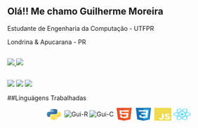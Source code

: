 ## Olá!! Me chamo Guilherme Moreira 
 <a>Estudante de Engenharia da Computação - UTFPR</a>
 <p>Londrina & Apucarana - PR</p>

 
 ##
 <div>
  <a href="https://github.com/GMLF">
  <img height="170" src="https://github-readme-stats.vercel.app/api?username=GMLF&show_icons=true&theme=dark&include_all_commits=true&count_private=true"/>
  <img height="170" src="https://github-readme-stats.vercel.app/api/top-langs/?username=GMLF&layout=compact&langs_count=7&theme=dark"/>
</div>
  
##
 
 <div> 
  <a href="https://instagram.com/guii_moreiira" target="_blank"><img src="https://img.shields.io/badge/-Instagram-%23E4405F?style=for-the-badge&logo=instagram&logoColor=white" target="_blank"></a>
 <a href="https://discord.gg/BVJfpu96mx" target="_blank"><img src="https://img.shields.io/badge/Discord-7289DA?style=for-the-badge&logo=discord&logoColor=white" target="_blank"></a> 
  <a href = "mailto:guilhermefurlaneto@alunos.utfpr.edu.br"><img src="https://img.shields.io/badge/-Gmail-%23333?style=for-the-badge&logo=gmail&logoColor=white" target="_blank"></a>
 
</div>

 ##Linguágens Trabalhadas 
 
<div align="center">
  <img align="center" alt="Gui-Python" height="30" width="40" src="https://raw.githubusercontent.com/devicons/devicon/master/icons/python/python-original.svg">
  <img align="center" alt="Gui-R" height="30" width="40" src="https://cdn.jsdelivr.net/gh/devicons/devicon/icons/r/r-original.svg">
  <img align="center" alt="Gui-C" height="30" width="40" src="https://cdn.jsdelivr.net/gh/devicons/devicon/icons/c/c-plain.svg">
  <img align="center" alt="Gui-HTML" height="30" width="40" src="https://raw.githubusercontent.com/devicons/devicon/master/icons/html5/html5-original.svg">
  <img align="center" alt="Gui-CSS" height="30" width="40" src="https://raw.githubusercontent.com/devicons/devicon/master/icons/css3/css3-original.svg">
  <img align="center" alt="Gui-Js" height="30" width="40" src="https://raw.githubusercontent.com/devicons/devicon/master/icons/javascript/javascript-plain.svg">
  <img align="center" alt="Gui-React" height="30" width="40" src="https://raw.githubusercontent.com/devicons/devicon/master/icons/react/react-original.svg">
</div>
